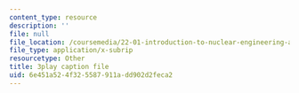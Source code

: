 ```yaml
---
content_type: resource
description: ''
file: null
file_location: /coursemedia/22-01-introduction-to-nuclear-engineering-and-ionizing-radiation-fall-2016/6e451a524f325587911add902d2feca2_HSm76SpZl7o.vtt
file_type: application/x-subrip
resourcetype: Other
title: 3play caption file
uid: 6e451a52-4f32-5587-911a-dd902d2feca2
---
```

